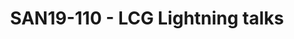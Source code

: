 ---
categories:
- san19
description: LCG has had a lighting talks session for a few Connects now. We talk
  about portions of our work that dont necessarily fit into a full-sized session,
  but are interesting for members and attendees nevertheless.
image:
  featured: 'true'
  path: /assets/images/featured-images/san19/SAN19-110.png
session_attendee_num: '8'
session_id: SAN19-110
session_room: Sunset V (Session 1)
session_slot:
  end_time: '2019-09-23 15:50:00'
  start_time: '2019-09-23 15:00:00'
session_speakers:
- speaker_bio: AOSP devboard and Kernel developer
  speaker_company: Linaro
  speaker_image: /assets/images/speakers/san19/john-stultz.jpg
  speaker_location: ''
  speaker_name: John Stultz
  speaker_position: AOSP Devboards/Kernel Developer
  speaker_url: ''
  speaker_username: john.stultz
- speaker_bio: AOSP bootstrap engineer at Linaro Ltd.
  speaker_company: Linaro
  speaker_image: /assets/images/speakers/san19/amit-pundir.jpg
  speaker_location: India
  speaker_name: Amit Pundir
  speaker_position: Engineer
  speaker_url: ''
  speaker_username: amit.pundir
- speaker_bio: Sumit leads a motivated team of kernel engineers who work on everything
    kernel - and sometimes non-kernel too - within LCG.
  speaker_company: Linaro Limited
  speaker_image: /assets/images/speakers/san19/sumit-semwal.jpg
  speaker_location: ''
  speaker_name: Sumit Semwal
  speaker_position: Team Lead, LCG Kernel
  speaker_url: http://www.linaro.org/
  speaker_username: sumitsemwal
- speaker_bio: ''
  speaker_company: ''
  speaker_image: /assets/images/speakers/placeholder.jpg
  speaker_location: ''
  speaker_name: Tom Gall
  speaker_position: ''
  speaker_url: ''
  speaker_username: tom_gall.1zvaflf5
session_track: Android
tag: session
tags:
- Android
- ' Linux Kernel'
title: SAN19-110 - LCG Lightning talks
---